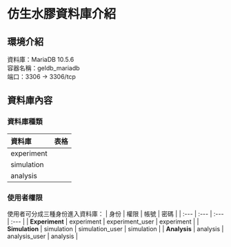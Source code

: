 # 仿生水膠資料庫介紹
## 環境介紹
資料庫：MariaDB 10.5.6<br>
容器名稱：geldb_mariadb<br>
端口：3306 → 3306/tcp

## 資料庫內容
### 資料庫種類
| 資料庫 | 表格 |
|:---| :---|
| experiment | 
| simulation |
| analysis |

### 使用者權限
使用者可分成三種身份進入資料庫：
| 身份           | 權限       | 帳號            | 密碼       |
| :--- | :--- | :--- | :--- |
| **Experiment** | experiment | experiment_user | experiment |
| **Simulation** | simulation | simulation_user | simulation |
| **Analysis** | analysis | analysis_user | analysis |

 


